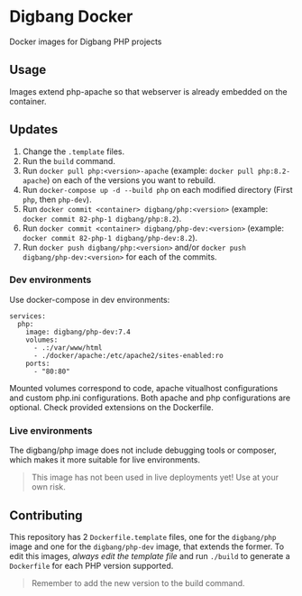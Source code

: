 # Digbang Docker
Docker images for Digbang PHP projects

## Usage
Images extend php-apache so that webserver is already embedded on the container.

## Updates

1. Change the `.template` files.
2. Run the `build` command.
3. Run `docker pull php:<version>-apache` (example: `docker pull php:8.2-apache`) on each of the versions you want to rebuild.
4. Run `docker-compose up -d --build php` on each modified directory (First `php`, then `php-dev`).
5. Run `docker commit <container> digbang/php:<version>` (example: `docker commit 82-php-1 digbang/php:8.2`).
6. Run `docker commit <container> digbang/php-dev:<version>` (example: `docker commit 82-php-1 digbang/php-dev:8.2`).
7. Run `docker push digbang/php:<version>` and/or `docker push digbang/php-dev:<version>` for each of the commits.


### Dev environments
Use docker-compose in dev environments:

```
services:
  php:
    image: digbang/php-dev:7.4
    volumes:
      - .:/var/www/html
      - ./docker/apache:/etc/apache2/sites-enabled:ro
    ports:
      - "80:80"
```

Mounted volumes correspond to code, apache vitualhost configurations and custom php.ini configurations. Both apache and php configurations are optional.
Check provided extensions on the Dockerfile.

### Live environments
The digbang/php image does not include debugging tools or composer, which makes it more suitable for live environments.

> This image has not been used in live deployments yet! Use at your own risk.

## Contributing
This repository has 2 `Dockerfile.template` files, one for the `digbang/php` image and one for the `digbang/php-dev` image, that extends the former.
To edit this images, *always edit the template file* and run `./build` to generate a `Dockerfile` for each PHP version supported.
> Remember to add the new version to the build command.
